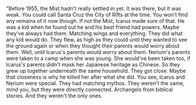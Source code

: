 "Before 1955, the Mist hadn't really settled in yet. It was there, but it was weak. You could call Santa Cruz the City of Rifts at the time. You won't find any remains of it now though. If not the Mist, Icarus made sure of that.
He was a kid when he found out he and his best friend had powers. Maybe they've always had them. Matching wings and everything. They did what any kid would do. They flew, as high as they could until they wanted to see the ground again or when they thought their parents would worry about them. Well, until Icarus's parents would worry about them.
Nerium's parents were taken to a camp when she was young. She would've been taken too, if Icarus's parents didn't mask her Japanese heritage as Chinese. So they grew up together underneath the same household. They got close. Maybe that closeness is why he killed her after what she did.
You see, Icarus and Nerium were special. They had matching mythos. They weren't the same, mind you, but they were directly connected. Archangels from biblical stories. And they weren't the only ones. 
